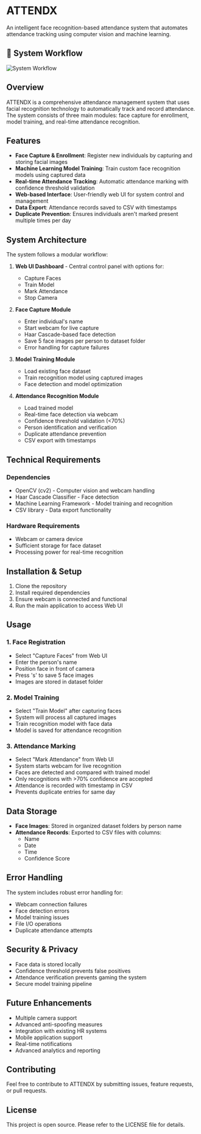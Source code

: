 # ATTENDX

An intelligent face recognition-based attendance system that automates attendance tracking using computer vision and machine learning.

## 🧠 System Workflow

![System Workflow](<img width="1024" height="1536" alt="process_flow" src="https://github.com/user-attachments/assets/fc270d53-820c-4c06-b9ee-084464f01800" />)

## Overview

ATTENDX is a comprehensive attendance management system that uses facial recognition technology to automatically track and record attendance. The system consists of three main modules: face capture for enrollment, model training, and real-time attendance recognition.

## Features

- **Face Capture & Enrollment**: Register new individuals by capturing and storing facial images
- **Machine Learning Model Training**: Train custom face recognition models using captured data
- **Real-time Attendance Tracking**: Automatic attendance marking with confidence threshold validation
- **Web-based Interface**: User-friendly web UI for system control and management
- **Data Export**: Attendance records saved to CSV with timestamps
- **Duplicate Prevention**: Ensures individuals aren't marked present multiple times per day

## System Architecture

The system follows a modular workflow:

1. **Web UI Dashboard** - Central control panel with options for:
   - Capture Faces
   - Train Model  
   - Mark Attendance
   - Stop Camera

2. **Face Capture Module**
   - Enter individual's name
   - Start webcam for live capture
   - Haar Cascade-based face detection
   - Save 5 face images per person to dataset folder
   - Error handling for capture failures

3. **Model Training Module**
   - Load existing face dataset
   - Train recognition model using captured images
   - Face detection and model optimization

4. **Attendance Recognition Module**
   - Load trained model
   - Real-time face detection via webcam
   - Confidence threshold validation (<70%)
   - Person identification and verification
   - Duplicate attendance prevention
   - CSV export with timestamps

## Technical Requirements

### Dependencies
- OpenCV (cv2) - Computer vision and webcam handling
- Haar Cascade Classifier - Face detection
- Machine Learning Framework - Model training and recognition
- CSV library - Data export functionality

### Hardware Requirements
- Webcam or camera device
- Sufficient storage for face dataset
- Processing power for real-time recognition

## Installation & Setup

1. Clone the repository
2. Install required dependencies
3. Ensure webcam is connected and functional
4. Run the main application to access Web UI

## Usage

### 1. Face Registration
- Select "Capture Faces" from Web UI
- Enter the person's name
- Position face in front of camera
- Press 's' to save 5 face images
- Images are stored in dataset folder

### 2. Model Training
- Select "Train Model" after capturing faces
- System will process all captured images
- Train recognition model with face data
- Model is saved for attendance recognition

### 3. Attendance Marking
- Select "Mark Attendance" from Web UI
- System starts webcam for live recognition
- Faces are detected and compared with trained model
- Only recognitions with >70% confidence are accepted
- Attendance is recorded with timestamp in CSV
- Prevents duplicate entries for same day

## Data Storage

- **Face Images**: Stored in organized dataset folders by person name
- **Attendance Records**: Exported to CSV files with columns:
  - Name
  - Date
  - Time
  - Confidence Score

## Error Handling

The system includes robust error handling for:
- Webcam connection failures
- Face detection errors
- Model training issues
- File I/O operations
- Duplicate attendance attempts

## Security & Privacy

- Face data is stored locally
- Confidence threshold prevents false positives
- Attendance verification prevents gaming the system
- Secure model training pipeline

## Future Enhancements

- Multiple camera support
- Advanced anti-spoofing measures
- Integration with existing HR systems
- Mobile application support
- Real-time notifications
- Advanced analytics and reporting

## Contributing

Feel free to contribute to ATTENDX by submitting issues, feature requests, or pull requests.

## License

This project is open source. Please refer to the LICENSE file for details.
